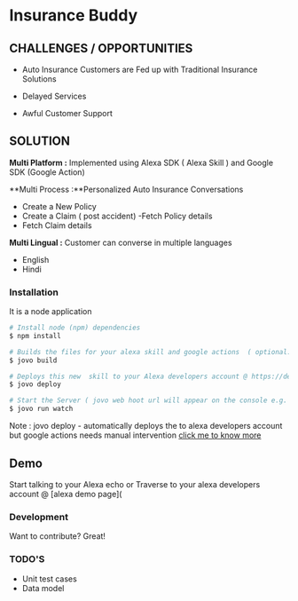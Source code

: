 # Insurance Buddy

## CHALLENGES / OPPORTUNITIES

- Auto Insurance Customers are Fed up with Traditional Insurance Solutions

 - Delayed Services 

 - Awful Customer Support


## SOLUTION

**Multi Platform :** Implemented using Alexa  SDK ( Alexa Skill ) and Google SDK (Google Action)

**Multi Process :**Personalized Auto Insurance Conversations
- Create a New Policy 
- Create a Claim ( post accident)
 -Fetch Policy details
- Fetch Claim details

**Multi Lingual :** Customer can converse in multiple languages 
- English
- Hindi 


### Installation
It is a node application 

```sh
# Install node (npm) dependencies
$ npm install

# Builds the files for your alexa skill and google actions  ( optional:  Use this command post local changes )
$ jovo build

# Deploys this new  skill to your Alexa developers account @ https://developer.amazon.com/alexa/console/ask
$ jovo deploy

# Start the Server ( jovo web hoot url will appear on the console e.g. https://webhook.jovo.cloud/1fdd42ff-7057-4841-a4cf-1234567890)
$ jovo run watch 
```
Note : jovo deploy -  automatically deploys the to alexa developers account but google actions needs manual intervention [click me to know more](https://www.jovo.tech/tutorials/google-action-tutorial-nodejs)

## Demo 
Start talking to your Alexa echo or Traverse to your alexa developers account @ [alexa demo page]( 
 

### Development

Want to contribute? Great!

### TODO'S

 - Unit test cases 
 - Data model 

